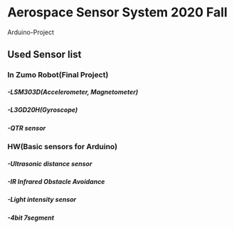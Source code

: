 # Aerospace Sensor System 2020 Fall
Arduino-Project

## Used Sensor list
### In Zumo Robot(Final Project)
##### -LSM303D(Accelerometer, Magnetometer)
##### -L3GD20H(Gyroscope)
##### -QTR sensor

### HW(Basic sensors for Arduino)
##### -Ultrasonic distance sensor
##### -IR Infrared Obstacle Avoidance
##### -Light intensity sensor
##### -4bit 7segment
